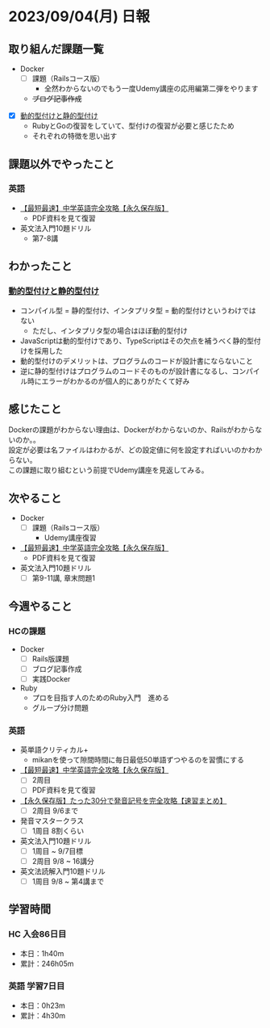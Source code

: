 # 2023/09/04(月) 日報

## 取り組んだ課題一覧

- Docker
  - [ ] 課題（Railsコース版）
    - 全然わからないのでもう一度Udemy講座の応用編第二弾をやります
  - ~~ブログ記事作成~~

- [x] [動的型付けと静的型付け](https://qiita.com/toryuneko/items/c023031b61886cae2a99)
  - RubyとGoの復習をしていて、型付けの復習が必要と感じたため
  - それぞれの特徴を思い出す

## 課題以外でやったこと

### 英語

- [【最短最速】中学英語完全攻略【永久保存版】](https://youtu.be/-d-CgIl1ce4?si=zrok9COv967OIJQ7)
  - PDF資料を見て復習
- 英文法入門10題ドリル
  - 第7-8講

## わかったこと

### [動的型付けと静的型付け](https://qiita.com/toryuneko/items/c023031b61886cae2a99)

- コンパイル型 = 静的型付け、インタプリタ型 = 動的型付けというわけではない
  - ただし、インタプリタ型の場合はほぼ動的型付け
- JavaScriptは動的型付けであり、TypeScriptはその欠点を補うべく静的型付けを採用した
- 動的型付けのデメリットは、プログラムのコードが設計書にならないこと
- 逆に静的型付けはプログラムのコードそのものが設計書になるし、コンパイル時にエラーがわかるのが個人的にありがたくて好み

## 感じたこと

Dockerの課題がわからない理由は、Dockerがわからないのか、Railsがわからないのか。。  
設定が必要は名ファイルはわかるが、どの設定値に何を設定すればいいのかわからない。  
この課題に取り組むという前提でUdemy講座を見返してみる。

## 次やること

- Docker
  - [ ] 課題（Railsコース版）
    - Udemy講座復習

- [【最短最速】中学英語完全攻略【永久保存版】](https://youtu.be/-d-CgIl1ce4?si=zrok9COv967OIJQ7)
  - PDF資料を見て復習
- 英文法入門10題ドリル
  - [ ] 第9-11講, 章末問題1

## 今週やること

### HCの課題

- Docker
  - [ ] Rails版課題
  - [ ] ブログ記事作成
  - [ ] 実践Docker

- Ruby
  - プロを目指す人のためのRuby入門　進める
  - グループ分け問題

### 英語

- 英単語クリティカル+
  - mikanを使って隙間時間に毎日最低50単語ずつやるのを習慣にする
- [【最短最速】中学英語完全攻略【永久保存版】](https://youtu.be/-d-CgIl1ce4?si=zrok9COv967OIJQ7)
  - [ ] 2周目
  - [ ] PDF資料を見て復習
- [【永久保存版】たった30分で発音記号を完全攻略【速習まとめ】](https://www.youtube.com/watch?v=Qe3EmiFWgGM&ab_channel=Atsueigo)
  - [ ] 2周目 9/6まで
- 発音マスタークラス
  - [ ] 1周目 8割くらい
- 英文法入門10題ドリル
  - [ ] 1周目 ~ 9/7目標
  - [ ] 2周目 9/8 ~ 16講分
- 英文法読解入門10題ドリル
  - [ ] 1周目 9/8 ~ 第4講まで

## 学習時間

### HC 入会86日目

- 本日：1h40m
- 累計：246h05m

### 英語 学習7日目

- 本日：0h23m
- 累計：4h30m
